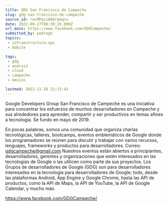 ```yaml
---
title: GDG San Francisco de Campeche
slug: gdg-san-francisco-de-campeche
source_id: recMPqsiAOQrpmqcu
date: 2022-09-27T00:39:29.000Z
url_main: https://www.facebook.com/GDGCampeche/
submitted_by: pedrogk
topics: 
 - infraestructura-ops
 - mobile

tags: 
 - gdg
 - android
 - cloud
 - campeche
 - mexico

lastmod: 2022-11-26 22:13:43
---
```


Google Developers Group San Francisco de Campeche es una iniciativa para concentrar los esfuerzos de muchos desarrolladores en Campeche y sus alrededores para aprender, compartir y ser productivos en temas afines a tecnología. Se fundo en mayo de 2019.

En pocas palabras, somos una comunidad que organiza charlas tecnológicas, talleres, bootcamps, eventos emblemáticos de Google donde los programadores se reúnen para discutir y trabajar con varios recursos, lenguajes, frameworks y productos para desarrolladores.
Correo: gdgcampeche@gmail.com
Nuestros eventos están abiertos a principiantes, desarrolladores, gerentes y organizaciones que estén interesados ​​en las tecnologías de Google o las utilicen como parte de sus proyectos. Los Grupos de desarrolladores de Google (GDG) son para desarrolladores interesados ​​en la tecnología para desarrolladores de Google; todo, desde las plataformas Android, App Engine y Google Chrome, hasta las API de productos, como la API de Maps, la API de YouTube, la API de Google Calendar, y mucho más.

<https://www.facebook.com/GDGCampeche/>

